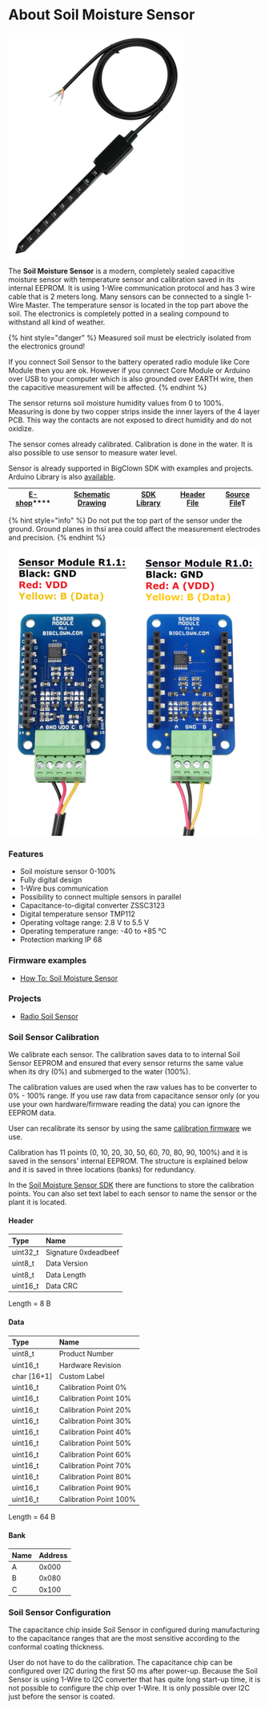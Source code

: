 # About Soil Moisture Sensor

![Pre-production Soil Moisture Sensor without coating](../.gitbook/assets/_hardware_about-soil-moisture-sensor_module.png)

The **Soil Moisture Sensor** is a modern, completely sealed capacitive moisture sensor with temperature sensor and calibration saved in its internal EEPROM. It is using 1-Wire communication protocol and has 3 wire cable that is 2 meters long. Many sensors can be connected to a single 1-Wire Master. The temperature sensor is located in the top part above the soil. The electronics is completely potted in a sealing compound to withstand all kind of weather.

{% hint style="danger" %}
Measured soil must be electricly isolated from the electronics ground!

If you connect Soil Sensor to the battery operated radio module like Core Module then you are ok. However if you connect Core Module or Arduino over USB to your computer which is also grounded over EARTH wire, then the capacitive measurement will be affected.
{% endhint %}

The sensor returns soil moisture humidity values from 0 to 100%. Measuring is done by two copper strips inside the inner layers of the 4 layer PCB. This way the contacts are not exposed to direct humidity and do not oxidize.

The sensor comes already calibrated. Calibration is done in the water. It is also possible to use sensor to measure water level. 

Sensor is already supported in BigClown SDK with examples and projects. Arduino Library is also [available](https://github.com/podija/SoilSensor). 

| [**E-shop**](https://shop.bigclown.com/soil-moisture-sensor/)\*\*\*\* | [**Schematic Drawing**](https://github.com/bigclownlabs/bc-hardware/tree/master/out/bc-soil-sensor) | [**SDK Library**](https://sdk.bigclown.com/group__bc__soil__sensor.html) | [**Header File**](https://github.com/bigclownlabs/bcf-sdk/blob/master/bcl/inc/bc_soil_sensor.h) | [**Source File**](https://github.com/bigclownlabs/bcf-sdk/blob/master/bcl/src/bc_soil_sensor.c)T |
| :---: | :---: | :---: | :---: | :---: |


{% hint style="info" %}
Do not put the top part of the sensor under the ground. Ground planes in thsi area could affect the measurement electrodes and precision.
{% endhint %}

![Connection of the Soil Moisture Sensor to the Sensor Module](../.gitbook/assets/_hardware_abou-sensor-module_1-wire.png)

### Features <a id="features"></a>

* Soil moisture sensor 0-100%
* Fully digital design
* 1-Wire bus communication
* Possibility to connect multiple sensors in parallel
* Capacitance-to-digital converter ZSSC3123
* Digital temperature sensor TMP112
* Operating voltage range: 2.8 V to 5.5 V
* Operating temperature range: -40 to +85 °C
* Protection marking IP 68

### Firmware examples

* [How To: Soil Moisture Sensor](../firmware/how-to-soil-moisture-sensor.md)

### Projects <a id="firmware-projects"></a>

* [Radio Soil Sensor](../projects/radio-soil-sensor.md)

### Soil Sensor Calibration

We calibrate each sensor. The calibration saves data to to internal Soil Sensor EEPROM and ensured that every sensor returns the same value when its dry \(0%\) and submerged to the water \(100%\).

The calibration values are used when the raw values has to be converter to 0% - 100% range. If you use raw data from capacitance sensor only \(or you use your own hardware/firmware reading the data\) you can ignore the EEPROM data.

User can recalibrate its sensor by using the same [calibration firmware](https://github.com/blavka/bcf-soil-sensor-calibration) we use.

Calibration has 11 points \(0, 10, 20, 30, 50, 60, 70, 80, 90, 100%\) and it is saved in the sensors' internal EEPROM. The structure is explained below and it is saved in three locations \(banks\) for redundancy.

In the [Soil Moisture Sensor SDK](http://sdk.bigclown.com/group__bc__soil__sensor.html) there are functions to store the calibration points. You can also set text label to each sensor to name the sensor or the plant it is located.

#### Header

| **Type** | **Name** |
| :--- | :--- |
| uint32\_t | Signature 0xdeadbeef |
| uint8\_t | Data Version |
| uint8\_t | Data Length |
| uint16\_t | Data CRC |

Length = 8 B

#### Data

| **Type** | **Name** |
| :--- | :--- |
| uint8\_t | Product Number |
| uint16\_t | Hardware Revision |
| char \[16+1\] | Custom Label |
| uint16\_t | Calibration Point 0% |
| uint16\_t | Calibration Point 10% |
| uint16\_t | Calibration Point 20% |
| uint16\_t | Calibration Point 30% |
| uint16\_t | Calibration Point 40% |
| uint16\_t | Calibration Point 50% |
| uint16\_t | Calibration Point 60% |
| uint16\_t | Calibration Point 70% |
| uint16\_t | Calibration Point 80% |
| uint16\_t | Calibration Point 90% |
| uint16\_t | Calibration Point 100% |

Length = 64 B

#### Bank

| **Name** | **Address** |
| :--- | :--- |
| A | 0x000 |
| B | 0x080 |
| C | 0x100 |

### Soil Sensor Configuration

The capacitance chip inside Soil Sensor in configured during manufacturing to the capacitance ranges that are the most sensitive according to the conformal coating thickness.

User do not have to do the calibration. The capacitance chip can be configured over I2C during the first 50 ms after power-up. Because the Soil Sensor is using 1-Wire to I2C converter that has quite long start-up time, it is not possible to configure the chip over 1-Wire. It is only possible over I2C just before the sensor is coated.


